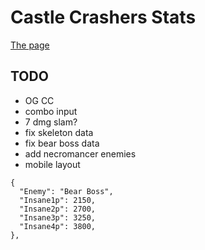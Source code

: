 # Castle Crashers Stats

[The page](https://a1rpun.github.io/castle-crashers-stats/)

## TODO

- OG CC
- combo input
- 7 dmg slam?
- fix skeleton data
- fix bear boss data
- add necromancer enemies
- mobile layout

```
{
  "Enemy": "Bear Boss",
  "Insane1p": 2150,
  "Insane2p": 2700,
  "Insane3p": 3250,
  "Insane4p": 3800,
},
```
